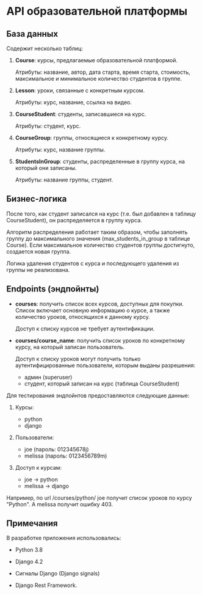 # API образовательной платформы

## База данных

Содержит несколько таблиц:

1. **Course**: курсы, предлагаемые образовательной платформой.

   Атрибуты: название, автор, дата старта, время старта, стоимость, максимальное и минимальное количество студентов в группе.

2. **Lesson**: уроки, связанные с конкретным курсом.

   Атрибуты: курс, название, ссылка на видео.

3. **CourseStudent**: студенты, записавшиеся на курс.

   Атрибуты: студент, курс.

4. **CourseGroup**: группы, относящиеся к конкретному курсу.

   Атрибуты: курс, название группы.

5. **StudentsInGroup**: студенты, распределенные в группу курса, на который они записаны.
   
   Атрибуты: название группы, студент.


## Бизнес-логика

После того, как студент записался на курс (т.е. был добавлен в таблицу CourseStudent), он распределяется в группу курса.

Алгоритм распределения работает таким образом, чтобы заполнять группу до максимального значения (max\_students\_in\_group в таблице Course). Если максимальное количество студентов группы достигнуто, создается новая группа.

Логика удаления студентов с курса и последующего удаления из группы не реализована.


## Endpoints (эндпойнты)

- **courses**: получить список всех курсов, доступных для покупки.
  Список включает основную информацию о курсе, а также количество уроков, относящихся к данному курсу.
  
  Доступ к списку курсов не требует аутентификации.

- **courses/course_name**: получить список уроков по конкретному курсу, на который записан пользователь.

  Доступ к списку уроков могут получить только аутентифицированные пользователи, которым выданы разрешения:
    - админ (superuser)
    - студент, который записан на курс (таблица CourseStudent)

Для тестирования эндпойнтов предоставляются следующие данные:

1. Курсы:
   - python
   - django

2. Пользователи:
   - joe (пароль: 012345678j)
   - melissa (пароль: 0123456789m)

3. Доступ к курсам:
   - joe -> python
   - melissa -> django

Например, по url /courses/python/ joe получит список уроков по курсу "Python". А melissa получит ошибку 403.


## Примечания

В разработке приложения использовались:

- Python 3.8

- Django 4.2

- Сигналы Django (Django signals)

- Django Rest Framework.
